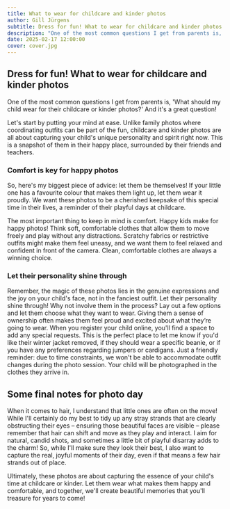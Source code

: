 ```yaml
---
title: What to wear for childcare and kinder photos
author: Gill Jürgens
subtitle: Dress for fun! What to wear for childcare and kinder photos
description: "One of the most common questions I get from parents is, 'What should my child wear for their childcare or kinder photos?' And it's a great question! Let's start by setting your mind at ease."
date: 2025-02-17 12:00:00
cover: cover.jpg
---
```


## Dress for fun! What to wear for childcare and kinder photos

One of the most common questions I get from parents is, 'What should my child wear for their childcare or kinder photos?' And it's a great question!

Let's start by putting your mind at ease. Unlike family photos where coordinating outfits can be part of the fun, childcare and kinder photos are all about capturing your child's unique personality and spirit right now. This is a snapshot of them in their happy place, surrounded by their friends and teachers.

### Comfort is key for happy photos

So, here's my biggest piece of advice: let them be themselves! If your little one has a favourite colour that makes them light up, let them wear it proudly. We want these photos to be a cherished keepsake of this special time in their lives, a reminder of their playful days at childcare.

The most important thing to keep in mind is comfort. Happy kids make for happy photos! Think soft, comfortable clothes that allow them to move freely and play without any distractions. Scratchy fabrics or restrictive outfits might make them feel uneasy, and we want them to feel relaxed and confident in front of the camera. Clean, comfortable clothes are always a winning choice.

### Let their personality shine through

Remember, the magic of these photos lies in the genuine expressions and the joy on your child's face, not in the fanciest outfit. Let their personality shine through! Why not involve them in the process? Lay out a few options and let them choose what they want to wear. Giving them a sense of ownership often makes them feel proud and excited about what they’re going to wear.
When you register your child online, you'll find a space to add any special requests. This is the perfect place to let me know if you'd like their winter jacket removed, if they should wear a specific beanie, or if you have any preferences regarding jumpers or cardigans.
Just a friendly reminder: due to time constraints, we won't be able to accommodate outfit changes during the photo session. Your child will be photographed in the clothes they arrive in.

## Some final notes for photo day

When it comes to hair, I understand that little ones are often on the move! While I'll certainly do my best to tidy up any stray strands that are clearly obstructing their eyes – ensuring those beautiful faces are visible – please remember that hair can shift and move as they play and interact. I aim for natural, candid shots, and sometimes a little bit of playful disarray adds to the charm! So, while I'll make sure they look their best, I also want to capture the real, joyful moments of their day, even if that means a few hair strands out of place.

Ultimately, these photos are about capturing the essence of your child's time at childcare or kinder. Let them wear what makes them happy and comfortable, and together, we'll create beautiful memories that you'll treasure for years to come!
